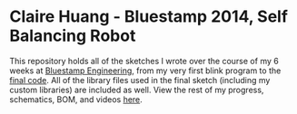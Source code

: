 Claire Huang - Bluestamp 2014, Self Balancing Robot
==============

This repository holds all of the sketches I wrote over the course of my 6 weeks at [Bluestamp Engineering](http://bluestampengineering.com/), from my very first blink program to the [final code](https://github.com/16chuang/Bluestamp-2014/tree/master/Motor_and_IMU). All of the library files used in the final sketch (including my custom libraries) are included as well. View the rest of my progress, schematics, BOM, and videos [here](http://bluestampengineering.com/portfolio-view/claire-h/).

